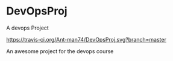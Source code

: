 # DevOpsProj
A devops Project

https://travis-ci.org/Ant-man74/DevOpsProj.svg?branch=master

An awesome project for the devops course
